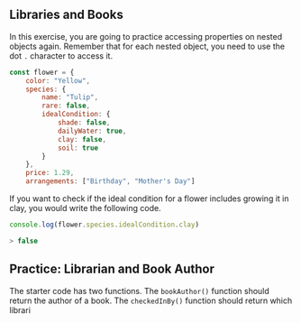 ## Libraries and Books

In this exercise, you are going to practice accessing properties on nested objects again. Remember that for each nested object, you need to use the dot `.` character to access it.

```js
const flower = {
	color: "Yellow",
	species: {
		name: "Tulip",
		rare: false,
		idealCondition: {
			shade: false,
			dailyWater: true,
			clay: false,
			soil: true
		}
	},
	price: 1.29,
	arrangements: ["Birthday", "Mother's Day"]
```

If you want to check if the ideal condition for a flower includes growing it in clay, you would write the following code.

```js
console.log(flower.species.idealCondition.clay)

> false
```

## Practice: Librarian and Book Author

The starter code has two functions. The `bookAuthor()` function should return the author of a book. The `checkedInBy()`  function should return which librari
<!--stackedit_data:
eyJoaXN0b3J5IjpbNjI4OTEwNzczLDM0NzMyNDEzM119
-->